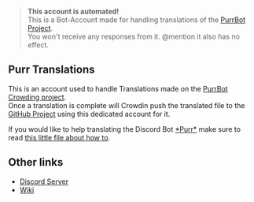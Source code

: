 [crowdin]: https://lang.purrbot.site
[github]: https://github.com/purrbot-site/PurrBot
[website]: https://purrbot.site
[info]: https://github.com/purrbot-site/PurrBot/blob/master/translations.md
[discord]: https://purrbot.site/discord
[wiki]: https://docs.purrbot.site/bot

> **This account is automated!**  
> This is a Bot-Account made for handling translations of the [PurrBot Project][github].  
> You won't receive any responses from it. @mention it also has no effect.

## Purr Translations
This is an account used to handle Translations made on the [PurrBot Crowding project][crowdin].  
Once a translation is complete will Crowdin push the translated file to the [GitHub Project][github] using this dedicated account for it.

If you would like to help translating the Discord Bot [\*Purr*][website] make sure to read [this little file about how to][info].

## Other links
- [Discord Server][discord]
- [Wiki]
